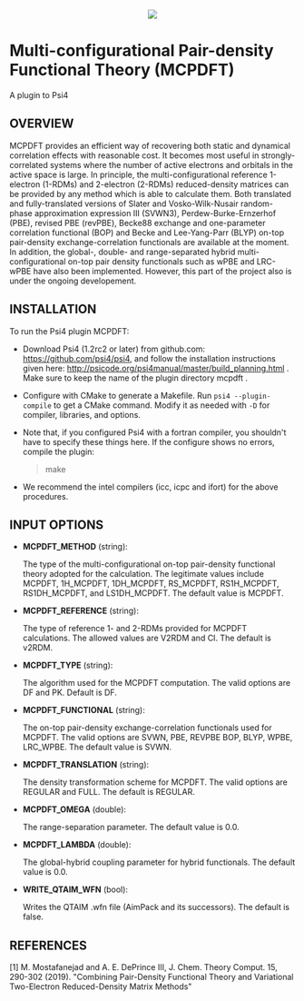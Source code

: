 <p align="center">
<br>
<a href="https://opensource.org/licenses/GPL-2.0"><img src="https://img.shields.io/github/license/edeprince3/v2rdm_casscf.svg" /></a>
<br>
</p>

# Multi-configurational Pair-density Functional Theory (MCPDFT)
A plugin to Psi4

## OVERVIEW

MCPDFT provides an efficient way of recovering both static and dynamical correlation effects with reasonable cost. It becomes most useful in strongly-correlated systems where the number of active electrons and orbitals in the active space is large. In principle, the multi-configurational reference 1-electron (1-RDMs) and 2-electron (2-RDMs) reduced-density matrices can be provided by any method which is able to calculate them. Both translated and fully-translated versions of Slater and Vosko-Wilk-Nusair random-phase approximation expression III (SVWN3), Perdew-Burke-Ernzerhof (PBE), revised PBE (revPBE), Becke88 exchange and one-parameter correlation functional (BOP) and Becke and Lee-Yang-Parr (BLYP) on-top pair-density exchange-correlation functionals are available at the moment. In addition, the global-, double- and range-separated hybrid multi-configurational on-top pair density functionals such as wPBE and LRC-wPBE have also been implemented. However, this part of the project also is under the ongoing developement.


## INSTALLATION

To run the Psi4 plugin MCPDFT:

* Download Psi4 (1.2rc2 or later) from github.com: https://github.com/psi4/psi4, and follow the installation instructions given here: http://psicode.org/psi4manual/master/build_planning.html . Make sure to keep the name of the plugin directory mcpdft .

*  Configure with CMake to generate a Makefile. Run `psi4 --plugin-compile` to get a CMake command. Modify it as needed with `-D` for compiler, libraries, and options.

* Note that, if you configured Psi4 with a fortran compiler, you shouldn't have to specify these things here. If the configure shows no errors, compile the plugin:

  > make

* We recommend the intel compilers (icc, icpc and ifort) for the above procedures.

## INPUT OPTIONS

* **MCPDFT_METHOD** (string):

    The type of the multi-configurational on-top pair-density functional theory adopted for the calculation.
    The legitimate values include MCPDFT, 1H_MCPDFT, 1DH_MCPDFT, RS_MCPDFT, RS1H_MCPDFT, RS1DH_MCPDFT, and LS1DH_MCPDFT. The default
    value is MCPDFT.

* **MCPDFT_REFERENCE** (string):

    The type of reference 1- and 2-RDMs provided for MCPDFT calculations. The allowed values are V2RDM and CI. The
    default is v2RDM.

* **MCPDFT_TYPE** (string):

    The algorithm used for the MCPDFT computation. The valid options are DF and PK. Default is DF.    

* **MCPDFT_FUNCTIONAL** (string):

    The on-top pair-density exchange-correlation functionals used for MCPDFT. The valid options are SVWN, PBE, REVPBE
    BOP, BLYP, WPBE, LRC_WPBE. The default value is SVWN.

* **MCPDFT_TRANSLATION** (string):

    The density transformation scheme for MCPDFT. The valid options are REGULAR and FULL. The default is REGULAR.

* **MCPDFT_OMEGA** (double):

    The range-separation parameter. The default value is 0.0.

* **MCPDFT_LAMBDA** (double):

    The global-hybrid coupling parameter for hybrid functionals. The default value is 0.0.

* **WRITE_QTAIM_WFN** (bool):

    Writes the QTAIM .wfn file (AimPack and its successors). The default is false.

## REFERENCES

[1] M. Mostafanejad and A. E. DePrince III, J. Chem. Theory Comput. 15, 290-302 (2019). "Combining Pair-Density Functional Theory and Variational Two-Electron Reduced-Density Matrix Methods"
